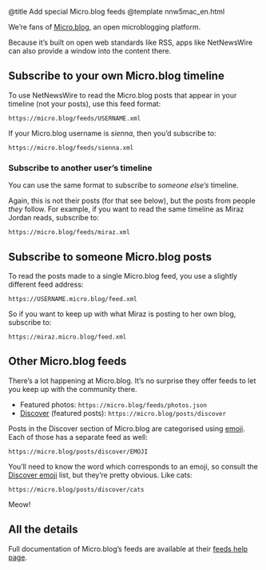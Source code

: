 @title Add special Micro.blog feeds
@template nnw5mac_en.html

We’re fans of [Micro.blog][mb], an open microblogging platform.

Because it’s built on open web standards like RSS, apps like NetNewsWire can also provide a window into the content there.

[mb]: https://micro.blog


Subscribe to your own Micro.blog timeline
-----------------------------------------

To use NetNewsWire to read the Micro.blog posts that appear in your timeline (not your posts), use this feed format:

	https://micro.blog/feeds/USERNAME.xml

If your Micro.blog username is *sienna*, then you’d subscribe to:

	https://micro.blog/feeds/sienna.xml

### Subscribe to another user’s timeline

You can use the same format to subscribe to *someone else’s* timeline.

Again, this is not their posts (for that see below), but the posts from people *they* follow. For example, if you want to read the same timeline as Miraz Jordan reads, subscribe to:
	
	https://micro.blog/feeds/miraz.xml	


Subscribe to someone Micro.blog posts
---------------------------------------

To read the posts made to a single Micro.blog feed, you use a slightly different feed address:

	https://USERNAME.micro.blog/feed.xml

So if you want to keep up with what Miraz is posting to her own blog, subscribe to:

	https://miraz.micro.blog/feed.xml


Other Micro.blog feeds
----------------------

There’s a lot happening at Micro.blog. It’s no surprise they offer feeds to let you keep up with the community there.

- Featured photos: `https://micro.blog/feeds/photos.json`
- [Discover][d] (featured posts): `https://micro.blog/posts/discover`

Posts in the Discover section of Micro.blog are categorised using [emoji][tagmoji]. Each of those has a separate feed as well:

	https://micro.blog/posts/discover/EMOJI
	
You’ll need to know the word which corresponds to an emoji, so consult the [Discover emoji][tagmoji] list, but they’re pretty obvious. Like cats:

	https://micro.blog/posts/discover/cats

Meow!


All the details
---------------

Full documentation of Micro.blog’s feeds are available at their [feeds help page][mb-feeds].


[d]: https://micro.blog/discover
[tagmoji]: https://help.micro.blog/2018/tagmoji/
[mb-feeds]: https://help.micro.blog/2017/api-feeds/
